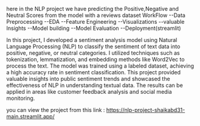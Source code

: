 here in the NLP project we have predicting the Positive,Negative and Neutral Scores from the model with a reviews dataset
WorkFlow
 --Data Preprocessing
 --EDA
 --Feature Engineering
 --Visualizations
 --valuable Insights
 --Model building
 --Model Evaluation
 --Deployment(streamlit)

 In this project, I developed a sentiment analysis model using Natural Language Processing (NLP) to classify the sentiment of text data into positive, negative, or neutral categories. I utilized techniques such as tokenization, lemmatization, and embedding methods like Word2Vec to process the text. The model was trained using a labeled dataset, achieving a high accuracy rate in sentiment classification. This project provided valuable insights into public sentiment trends and showcased the effectiveness of NLP in understanding textual data. The results can be applied in areas like customer feedback analysis and social media monitoring.


you can view the project from this link : https://nlp-project-shaikabd31-main.streamlit.app/
